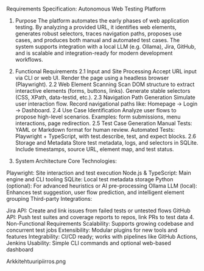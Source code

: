 Requirements Specification: Autonomous Web Testing Platform
1. Purpose
The platform automates the early phases of web application testing. By analyzing a provided URL, it identifies web elements, generates robust selectors, traces navigation paths, proposes use cases, and produces both manual and automated test cases. The system supports integration with a local LLM (e.g. Ollama), Jira, GitHub, and is scalable and integration-ready for modern development workflows.

2. Functional Requirements
2.1 Input and Site Processing
Accept URL input via CLI or web UI.
Render the page using a headless browser (Playwright).
2.2 Web Element Scanning
Scan DOM structure to extract interactive elements (forms, buttons, links).
Generate stable selectors (CSS, XPath, data-testid, etc.).
2.3 Navigation Path Generation
Simulate user interaction flow.
Record navigational paths like: Homepage → Login → Dashboard.
2.4 Use Case Identification
Analyze user flows to propose high-level scenarios.
Examples: form submissions, menu interactions, page redirection.
2.5 Test Case Generation
Manual Tests: YAML or Markdown format for human review.
Automated Tests: Playwright + TypeScript, with test.describe, test, and expect blocks.
2.6 Storage and Metadata
Store test metadata, logs, and selectors in SQLite.
Include timestamps, source URL, element map, and test status.
3. System Architecture
Core Technologies:

Playwright: Site interaction and test execution
Node.js & TypeScript: Main engine and CLI tooling
SQLite: Local test metadata storage
Python (optional): For advanced heuristics or AI pre-processing
Ollama LLM (local): Enhances test suggestion, user flow prediction, and intelligent element grouping
Third-party Integrations:

Jira API: Create and link issues from failed tests or untested flows
GitHub API: Push test suites and coverage reports to repos, link PRs to test data
4. Non-Functional Requirements
Scalability: Supports growing codebase and concurrent test jobs
Extensibility: Modular plugins for new tools and features
Integrability: CI/CD ready; works with pipelines like GitHub Actions, Jenkins
Usability: Simple CLI commands and optional web-based dashboard

Arkkitehtuuripiirros.png